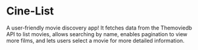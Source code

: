 # Cine-List

A user-friendly movie discovery app! It fetches data from the Themoviedb API to list movies, allows searching by name, enables pagination to view more films, and lets users select a movie for more detailed information.
